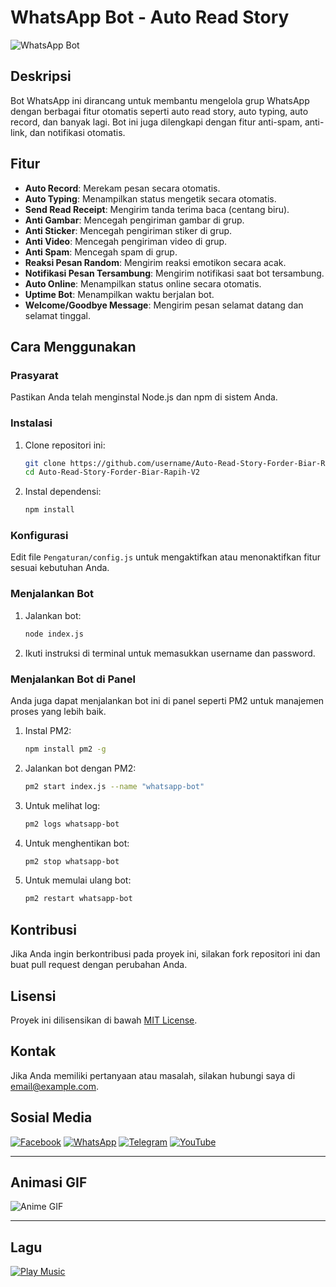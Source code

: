 # WhatsApp Bot - Auto Read Story

![WhatsApp Bot](https://files.catbox.moe/wdmwak.jpg)

## Deskripsi

Bot WhatsApp ini dirancang untuk membantu mengelola grup WhatsApp dengan berbagai fitur otomatis seperti auto read story, auto typing, auto record, dan banyak lagi. Bot ini juga dilengkapi dengan fitur anti-spam, anti-link, dan notifikasi otomatis.

## Fitur

- **Auto Record**: Merekam pesan secara otomatis.
- **Auto Typing**: Menampilkan status mengetik secara otomatis.
- **Send Read Receipt**: Mengirim tanda terima baca (centang biru).
- **Anti Gambar**: Mencegah pengiriman gambar di grup.
- **Anti Sticker**: Mencegah pengiriman stiker di grup.
- **Anti Video**: Mencegah pengiriman video di grup.
- **Anti Spam**: Mencegah spam di grup.
- **Reaksi Pesan Random**: Mengirim reaksi emotikon secara acak.
- **Notifikasi Pesan Tersambung**: Mengirim notifikasi saat bot tersambung.
- **Auto Online**: Menampilkan status online secara otomatis.
- **Uptime Bot**: Menampilkan waktu berjalan bot.
- **Welcome/Goodbye Message**: Mengirim pesan selamat datang dan selamat tinggal.

## Cara Menggunakan

### Prasyarat

Pastikan Anda telah menginstal Node.js dan npm di sistem Anda.

### Instalasi

1. Clone repositori ini:
    ```bash
    git clone https://github.com/username/Auto-Read-Story-Forder-Biar-Rapih-V2.git
    cd Auto-Read-Story-Forder-Biar-Rapih-V2
    ```

2. Instal dependensi:
    ```bash
    npm install
    ```

### Konfigurasi

Edit file `Pengaturan/config.js` untuk mengaktifkan atau menonaktifkan fitur sesuai kebutuhan Anda.

### Menjalankan Bot

1. Jalankan bot:
    ```bash
    node index.js
    ```

2. Ikuti instruksi di terminal untuk memasukkan username dan password.

### Menjalankan Bot di Panel

Anda juga dapat menjalankan bot ini di panel seperti PM2 untuk manajemen proses yang lebih baik.

1. Instal PM2:
    ```bash
    npm install pm2 -g
    ```

2. Jalankan bot dengan PM2:
    ```bash
    pm2 start index.js --name "whatsapp-bot"
    ```

3. Untuk melihat log:
    ```bash
    pm2 logs whatsapp-bot
    ```

4. Untuk menghentikan bot:
    ```bash
    pm2 stop whatsapp-bot
    ```

5. Untuk memulai ulang bot:
    ```bash
    pm2 restart whatsapp-bot
    ```

## Kontribusi

Jika Anda ingin berkontribusi pada proyek ini, silakan fork repositori ini dan buat pull request dengan perubahan Anda.

## Lisensi

Proyek ini dilisensikan di bawah [MIT License](LICENSE).

## Kontak

Jika Anda memiliki pertanyaan atau masalah, silakan hubungi saya di [email@example.com](mailto:email@example.com).

## Sosial Media

[![Facebook](https://img.shields.io/badge/Facebook-1877F2?style=for-the-badge&logo=facebook&logoColor=white)](https://facebook.com)
[![WhatsApp](https://img.shields.io/badge/WhatsApp-25D366?style=for-the-badge&logo=whatsapp&logoColor=white)](https://wa.me/6289688206739)
[![Telegram](https://img.shields.io/badge/Telegram-2CA5E0?style=for-the-badge&logo=telegram&logoColor=white)](https://t.me)
[![YouTube](https://img.shields.io/badge/YouTube-FF0000?style=for-the-badge&logo=youtube&logoColor=white)](https://youtube.com)

---

## Animasi GIF

![Anime GIF](https://media.giphy.com/media/3o7aD2saalBwwftBIY/giphy.gif)

---

## Lagu

[![Play Music](https://img.shields.io/badge/Play%20Music-FF0000?style=for-the-badge&logo=youtube&logoColor=white)](https://www.youtube.com/watch?v=dQw4w9WgXcQ)
